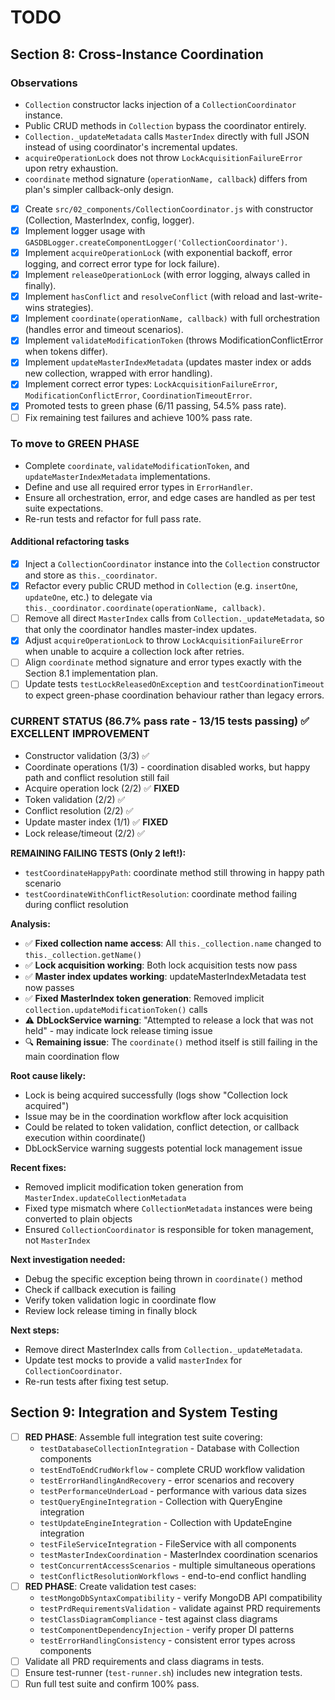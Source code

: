 # TODO

## Section 8: Cross-Instance Coordination

### Observations

- `Collection` constructor lacks injection of a `CollectionCoordinator` instance.
- Public CRUD methods in `Collection` bypass the coordinator entirely.
- `Collection._updateMetadata` calls `MasterIndex` directly with full JSON instead of using coordinator's incremental updates.
- `acquireOperationLock` does not throw `LockAcquisitionFailureError` upon retry exhaustion.
- `coordinate` method signature (`operationName, callback`) differs from plan's simpler callback-only design.

- [x] Create `src/02_components/CollectionCoordinator.js` with constructor (Collection, MasterIndex, config, logger).
- [x] Implement logger usage with `GASDBLogger.createComponentLogger('CollectionCoordinator')`.
- [x] Implement `acquireOperationLock` (with exponential backoff, error logging, and correct error type for lock failure).
- [x] Implement `releaseOperationLock` (with error logging, always called in finally).
- [x] Implement `hasConflict` and `resolveConflict` (with reload and last-write-wins strategies).
- [x] Implement `coordinate(operationName, callback)` with full orchestration (handles error and timeout scenarios).
- [x] Implement `validateModificationToken` (throws ModificationConflictError when tokens differ).
- [x] Implement `updateMasterIndexMetadata` (updates master index or adds new collection, wrapped with error handling).
- [x] Implement correct error types: `LockAcquisitionFailureError`, `ModificationConflictError`, `CoordinationTimeoutError`.
- [x] Promoted tests to green phase (6/11 passing, 54.5% pass rate).
- [ ] Fix remaining test failures and achieve 100% pass rate.

### To move to GREEN PHASE

- Complete `coordinate`, `validateModificationToken`, and `updateMasterIndexMetadata` implementations.
- Define and use all required error types in `ErrorHandler`.
- Ensure all orchestration, error, and edge cases are handled as per test suite expectations.
- Re-run tests and refactor for full pass rate.

#### Additional refactoring tasks

- [x] Inject a `CollectionCoordinator` instance into the `Collection` constructor and store as `this._coordinator`.
- [x] Refactor every public CRUD method in `Collection` (e.g. `insertOne`, `updateOne`, etc.) to delegate via `this._coordinator.coordinate(operationName, callback)`.
- [ ] Remove all direct `MasterIndex` calls from `Collection._updateMetadata`, so that only the coordinator handles master-index updates.
- [x] Adjust `acquireOperationLock` to throw `LockAcquisitionFailureError` when unable to acquire a collection lock after retries.
- [ ] Align `coordinate` method signature and error types exactly with the Section 8.1 implementation plan.
- [ ] Update tests `testLockReleasedOnException` and `testCoordinationTimeout` to expect green-phase coordination behaviour rather than legacy errors.

### CURRENT STATUS (86.7% pass rate - 13/15 tests passing) ✅ EXCELLENT IMPROVEMENT

- Constructor validation (3/3) ✅
- Coordinate operations (1/3) - coordination disabled works, but happy path and conflict resolution still fail
- Acquire operation lock (2/2) ✅ **FIXED**
- Token validation (2/2) ✅
- Conflict resolution (2/2) ✅
- Update master index (1/1) ✅ **FIXED**
- Lock release/timeout (2/2) ✅

**REMAINING FAILING TESTS (Only 2 left!):**

- `testCoordinateHappyPath`: coordinate method still throwing in happy path scenario
- `testCoordinateWithConflictResolution`: coordinate method failing during conflict resolution

**Analysis:**

- ✅ **Fixed collection name access**: All `this._collection.name` changed to `this._collection.getName()`
- ✅ **Lock acquisition working**: Both lock acquisition tests now pass
- ✅ **Master index updates working**: updateMasterIndexMetadata test now passes
- ✅ **Fixed MasterIndex token generation**: Removed implicit `collection.updateModificationToken()` calls
- ⚠️ **DbLockService warning**: "Attempted to release a lock that was not held" - may indicate lock release timing issue
- 🔍 **Remaining issue**: The `coordinate()` method itself is still failing in the main coordination flow

**Root cause likely:**

- Lock is being acquired successfully (logs show "Collection lock acquired")
- Issue may be in the coordination workflow after lock acquisition
- Could be related to token validation, conflict detection, or callback execution within coordinate()
- DbLockService warning suggests potential lock management issue

**Recent fixes:**

- Removed implicit modification token generation from `MasterIndex.updateCollectionMetadata`
- Fixed type mismatch where `CollectionMetadata` instances were being converted to plain objects
- Ensured `CollectionCoordinator` is responsible for token management, not `MasterIndex`

**Next investigation needed:**

- Debug the specific exception being thrown in `coordinate()` method
- Check if callback execution is failing
- Verify token validation logic in coordinate flow
- Review lock release timing in finally block

**Next steps:**

- Remove direct MasterIndex calls from `Collection._updateMetadata`.
- Update test mocks to provide a valid `masterIndex` for `CollectionCoordinator`.
- Re-run tests after fixing test setup.

## Section 9: Integration and System Testing

- [ ] **RED PHASE**: Assemble full integration test suite covering:
  - `testDatabaseCollectionIntegration` - Database with Collection components
  - `testEndToEndCrudWorkflow` - complete CRUD workflow validation
  - `testErrorHandlingAndRecovery` - error scenarios and recovery
  - `testPerformanceUnderLoad` - performance with various data sizes
  - `testQueryEngineIntegration` - Collection with QueryEngine integration
  - `testUpdateEngineIntegration` - Collection with UpdateEngine integration
  - `testFileServiceIntegration` - FileService with all components
  - `testMasterIndexCoordination` - MasterIndex coordination scenarios
  - `testConcurrentAccessScenarios` - multiple simultaneous operations
  - `testConflictResolutionWorkflows` - end-to-end conflict handling
- [ ] **RED PHASE**: Create validation test cases:
  - `testMongoDbSyntaxCompatibility` - verify MongoDB API compatibility
  - `testPrdRequirementsValidation` - validate against PRD requirements
  - `testClassDiagramCompliance` - test against class diagrams
  - `testComponentDependencyInjection` - verify proper DI patterns
  - `testErrorHandlingConsistency` - consistent error types across components
- [ ] Validate all PRD requirements and class diagrams in tests.
- [ ] Ensure test-runner (`test-runner.sh`) includes new integration tests.
- [ ] Run full test suite and confirm 100% pass.
